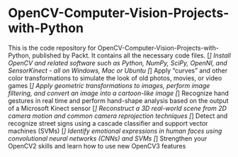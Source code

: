 # OpenCV-Computer-Vision-Projects-with-Python
This is the code repository for OpenCV-Computer-Vision-Projects-with-Python, published by Packt. It contains all the necessary code files.
[*] Install OpenCV and related software such as Python, NumPy, SciPy, OpenNI, and SensorKinect - all on Windows, Mac or Ubuntu
[*] Apply “curves” and other color transformations to simulate the look of old photos, movies, or video games
[*] Apply geometric transformations to images, perform image filtering, and convert an image into a cartoon-like image
[*] Recognize hand gestures in real time and perform hand-shape analysis based on the output of a Microsoft Kinect sensor
[*] Reconstruct a 3D real-world scene from 2D camera motion and common camera reprojection techniques
[*] Detect and recognize street signs using a cascade classifier and support vector machines (SVMs)
[*] Identify emotional expressions in human faces using convolutional neural networks (CNNs) and SVMs
[*] Strengthen your OpenCV2 skills and learn how to use new OpenCV3 features
